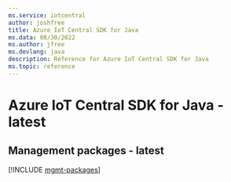 ```yaml
---
ms.service: iotcentral
author: joshfree
title: Azure IoT Central SDK for Java
ms.data: 08/30/2022
ms.author: jfree
ms.devlang: java
description: Reference for Azure IoT Central SDK for Java
ms.topic: reference
---
```

# Azure IoT Central SDK for Java - latest

## Management packages - latest
[!INCLUDE [mgmt-packages](iot-central-mgmt-index.md)]